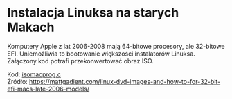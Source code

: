 # Instalacja Linuksa na starych Makach

Komputery Apple z lat 2006-2008 mają 64-bitowe procesory, ale 32-bitowe EFI. Uniemożliwia to bootowanie większości instalatorów Linuksa. Załączony kod potrafi przekonwertować obraz ISO.

Kod: [isomacprog.c](isomacprog.c)  
Źródło: <https://mattgadient.com/linux-dvd-images-and-how-to-for-32-bit-efi-macs-late-2006-models/>

